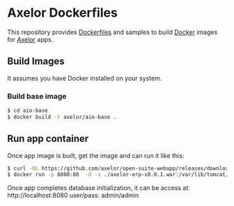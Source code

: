 # Axelor Dockerfiles

This repository provides [Dockerfiles](https://docs.docker.com/engine/reference/builder/) and samples to build [Docker](https://www.docker.com/what-docker) images for [Axelor](https://axelor.com) apps.

## Build Images

It assumes you have Docker installed on your system.

### Build base image

```sh
$ cd aio-base
$ docker build -t axelor/aio-base .

```

## Run app container

Once app image is built, get the image and can run it like this:

```sh
$ curl -OL https://github.com/axelor/open-suite-webapp/releases/download/v8.0.1/axelor-erp-v8.0.1.war
$ docker run -p 8080:80  -d -v ./axelor-erp-v8.0.1.war:/var/lib/tomcat/webapps/ROOT.war axelor/aio-base
```

Once app completes database initialization, it can be access at: http://localhost:8080
user/pass: admin/admin
